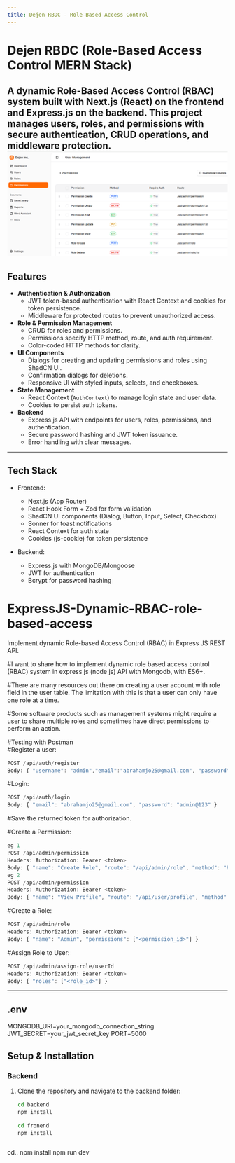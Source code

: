 ```yaml
---
title: Dejen RBDC - Role-Based Access Control
---
```


# Dejen RBDC (Role-Based Access Control MERN Stack)

A dynamic **Role-Based Access Control (RBAC)** system built with **Next.js** (React) on the frontend and **Express.js** on the backend. This project manages users, roles, and permissions with secure authentication, CRUD operations, and middleware protection.
![alt text](image.png)
---

## Features

- **Authentication & Authorization**
  - JWT token-based authentication with React Context and cookies for token persistence.
  - Middleware for protected routes to prevent unauthorized access.
- **Role & Permission Management**
  - CRUD for roles and permissions.
  - Permissions specify HTTP method, route, and auth requirement.
  - Color-coded HTTP methods for clarity.
- **UI Components**
  - Dialogs for creating and updating permissions and roles using ShadCN UI.
  - Confirmation dialogs for deletions.
  - Responsive UI with styled inputs, selects, and checkboxes.
- **State Management**
  - React Context (`AuthContext`) to manage login state and user data.
  - Cookies to persist auth tokens.
- **Backend**
  - Express.js API with endpoints for users, roles, permissions, and authentication.
  - Secure password hashing and JWT token issuance.
  - Error handling with clear messages.

---

## Tech Stack

- Frontend:
  - Next.js (App Router)
  - React Hook Form + Zod for form validation
  - ShadCN UI components (Dialog, Button, Input, Select, Checkbox)
  - Sonner for toast notifications
  - React Context for auth state
  - Cookies (js-cookie) for token persistence

- Backend:
  - Express.js with MongoDB/Mongoose
  - JWT for authentication
  - Bcrypt for password hashing

# ExpressJS-Dynamic-RBAC-role-based-access
Implement dynamic Role-based Access Control (RBAC) in Express JS REST API.

#I want to share how to implement dynamic role based access control (RBAC) system in express js (node js) API with Mongodb, with ES6+.

#There are many resources out there on creating a user account with role field in the user table. The limitation with this is that a user can only have one role at a time.

#Some software products such as management systems might require a user to share multiple roles and sometimes have direct permissions to perform an action.

#Testing with Postman  
#Register a user:  

 ```js
POST /api/auth/register  
Body: { "username": "admin","email":"abrahamjo25@gmail.com", "password": "admin@123" }  
```

#Login:  
```js
POST /api/auth/login  
Body: { "email": "abrahamjo25@gmail.com", "password": "admin@123" }
``` 
#Save the returned token for authorization.  

#Create a Permission:  

```js
eg 1
POST /api/admin/permission  
Headers: Authorization: Bearer <token>  
Body: { "name": "Create Role", "route": "/api/admin/role", "method": "POST" }
eg 2
POST /api/admin/permission  
Headers: Authorization: Bearer <token>  
Body: { "name": "View Profile", "route": "/api/user/profile", "method": "GET" }
```
#Create a Role:  
 ```js
POST /api/admin/role  
Headers: Authorization: Bearer <token>  
Body: { "name": "Admin", "permissions": ["<permission_id>"] }  
```
#Assign Role to User:  
```js
POST /api/admin/assign-role/userId  
Headers: Authorization: Bearer <token>  
Body: { "roles": ["<role_id>"] }
```


---
## .env
MONGODB_URI=your_mongodb_connection_string
JWT_SECRET=your_jwt_secret_key
PORT=5000


## Setup & Installation

### Backend

1. Clone the repository and navigate to the backend folder:

   ```bash
   cd backend
   npm install
   ```

   ```bash
   cd fronend
   npm install
   ```

   ```bash
  cd.. 
  npm install
  npm run dev
   ```
